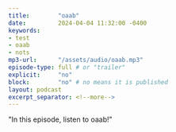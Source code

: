 ```yaml
---
title:        "oaab"
date:         2024-04-04 11:32:00 -0400
keywords:
- test
- oaab
- nots
mp3-url:      "/assets/audio/oaab.mp3"
episode-type: full # or "trailer"
explicit:     "no"
block:        "no" # no means it is published
layout: podcast
excerpt_separator: <!--more-->
---
```

<!--more-->

"In this episode, listen to oaab!"
